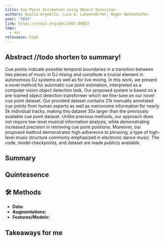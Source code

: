 ```yaml
---
title: Cue Point Estimation using Object Detection
authors: Giulia Argüello, Luca A. Lanzendörfer, Roger Wattenhofer
year: "2024"
link: https://arxiv.org/abs/2407.06823
tags:
  - mir
relevance: high
---
```

## Abstract //todo shorten to summary!
Cue points indicate possible temporal boundaries in a transition between two pieces of music in DJ mixing and constitute a crucial element in autonomous DJ systems as well as for live mixing. In this work, we present a novel method for automatic cue point estimation, interpreted as a computer vision object detection task. Our proposed system is based on a pre-trained object detection transformer which we fine-tune on our novel cue point dataset. Our provided dataset contains 21k manually annotated cue points from human experts as well as metronome information for nearly 5k individual tracks, making this dataset 35x larger than the previously available cue point dataset. Unlike previous methods, our approach does not require low-level musical information analysis, while demonstrating increased precision in retrieving cue point positions. Moreover, our proposed method demonstrates high adherence to phrasing, a type of high-level music structure commonly emphasized in electronic dance music. The code, model checkpoints, and dataset are made publicly available.

## Summary


## Quintessence


## 🛠️ Methods
- **Data:**  
- **Augmentations:**  
- **Features/Models:**  


## Takeaways for me

